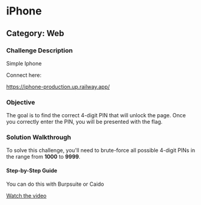 # iPhone 

## Category: Web

### Challenge Description
Simple Iphone

Connect here:

https://iphone-production.up.railway.app/
### Objective
The goal is to find the correct 4-digit PIN that will unlock the page. Once you correctly enter the PIN, you will be presented with the flag.

### Solution Walkthrough

To solve this challenge, you'll need to brute-force all possible 4-digit PINs in the range from **1000** to **9999**.

#### Step-by-Step Guide

You can do this with Burpsuite or Caido

[Watch the video](video.mp4)




